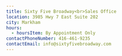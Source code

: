 ```yaml
---
title: Sixty Five Broadway<br>Sales Office
location: 3985 Hwy 7 East Suite 202
city: Markham
hours:
  - hoursItem: By Appointment Only
contactPhoneNumber: 416-461-9235
contactEmail: info@sixtyfivebroadway.com
---
```

